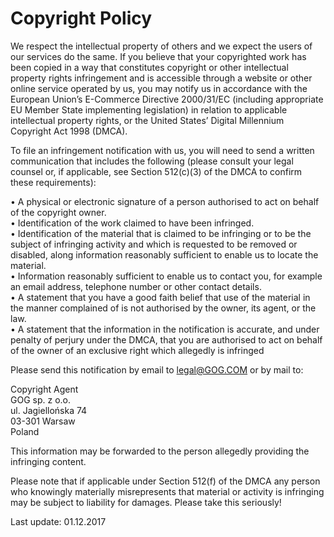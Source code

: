 Copyright Policy
================

We respect the intellectual property of others and we expect the users of our services do the same. If you believe that your copyrighted work has been copied in a way that constitutes copyright or other intellectual property rights infringement and is accessible through a website or other online service operated by us, you may notify us in accordance with the European Union’s E-Commerce Directive 2000/31/EC (including appropriate EU Member State implementing legislation) in relation to applicable intellectual property rights, or the United States’ Digital Millennium Copyright Act 1998 (DMCA).

To file an infringement notification with us, you will need to send a written communication that includes the following (please consult your legal counsel or, if applicable, see Section 512(c)(3) of the DMCA to confirm these requirements):

• A physical or electronic signature of a person authorised to act on behalf of the copyright owner.  
• Identification of the work claimed to have been infringed.  
• Identification of the material that is claimed to be infringing or to be the subject of infringing activity and which is requested to be removed or disabled, along information reasonably sufficient to enable us to locate the material.  
• Information reasonably sufficient to enable us to contact you, for example an email address, telephone number or other contact details.  
• A statement that you have a good faith belief that use of the material in the manner complained of is not authorised by the owner, its agent, or the law.  
• A statement that the information in the notification is accurate, and under penalty of perjury under the DMCA, that you are authorised to act on behalf of the owner of an exclusive right which allegedly is infringed

Please send this notification by email to legal@GOG.COM or by mail to:

Copyright Agent  
GOG sp. z o.o.  
ul. Jagiellońska 74  
03-301 Warsaw  
Poland

This information may be forwarded to the person allegedly providing the infringing content.

Please note that if applicable under Section 512(f) of the DMCA any person who knowingly materially misrepresents that material or activity is infringing may be subject to liability for damages. Please take this seriously!

Last update: 01.12.2017